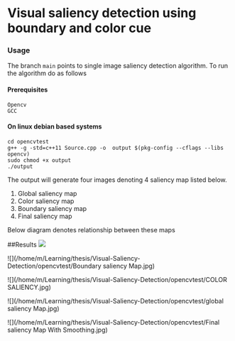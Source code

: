 # Visual saliency detection using boundary and color cue


### Usage

The branch `main` points to single image saliency detection algorithm. To run the algorithm do as follows

#### Prerequisites
    Opencv
    GCC

#### On linux debian based systems
    cd opencvtest
    g++ -g -std=c++11 Source.cpp -o  output $(pkg-config --cflags --libs opencv)
    sudo chmod +x output 
    ./output

The output will generate four images denoting 4 saliency map listed below. 

1. Global saliency map
2. Color saliency map
3. Boundary saliency map
4. Final saliency map

Below diagram denotes relationship between these maps


##Results
<img src="/home/m/Learning/thesis/Visual-Saliency-Detection/opencvtest/24071.jpg"/>

![](/home/m/Learning/thesis/Visual-Saliency-Detection/opencvtest/Boundary saliency Map.jpg)

![](/home/m/Learning/thesis/Visual-Saliency-Detection/opencvtest/COLOR SALIENCY.jpg)

![](/home/m/Learning/thesis/Visual-Saliency-Detection/opencvtest/global saliency Map.jpg)

![](/home/m/Learning/thesis/Visual-Saliency-Detection/opencvtest/Final saliency Map With Smoothing.jpg)